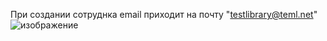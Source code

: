 При создании сотруднка email приходит на почту "testlibrary@teml.net"
![изображение](https://github.com/allin17/laravel-rest/assets/53586791/f39ee150-b94d-4f60-90e0-7f78503100fa)
